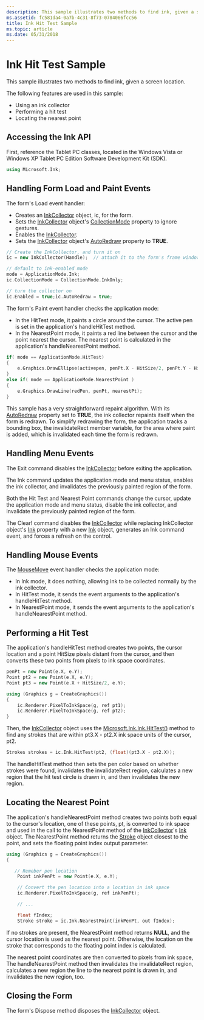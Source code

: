 ```yaml
---
description: This sample illustrates two methods to find ink, given a screen location.
ms.assetid: fc581da4-0a7b-4c31-8f73-0784066fcc56
title: Ink Hit Test Sample
ms.topic: article
ms.date: 05/31/2018
---
```


# Ink Hit Test Sample

This sample illustrates two methods to find ink, given a screen location.

The following features are used in this sample:

-   Using an ink collector
-   Performing a hit test
-   Locating the nearest point

## Accessing the Ink API

First, reference the Tablet PC classes, located in the Windows Vista or Windows XP Tablet PC Edition Software Development Kit (SDK).


```C++
using Microsoft.Ink;
```



## Handling Form Load and Paint Events

The form's Load event handler:

-   Creates an [InkCollector](/previous-versions/ms583683(v=vs.100)) object, ic, for the form.
-   Sets the [InkCollector](/previous-versions/ms583683(v=vs.100)) object's [CollectionMode](/previous-versions/ms836497(v=msdn.10)) property to ignore gestures.
-   Enables the [InkCollector](/previous-versions/ms583683(v=vs.100)).
-   Sets the [InkCollector](/previous-versions/ms583683(v=vs.100)) object's [AutoRedraw](/previous-versions/ms836495(v=msdn.10)) property to **TRUE**.


```C++
// Create the InkCollector, and turn it on
ic = new InkCollector(Handle);  // attach it to the form's frame window

// default to ink-enabled mode
mode = ApplicationMode.Ink;
ic.CollectionMode = CollectionMode.InkOnly;

// turn the collector on
ic.Enabled = true;ic.AutoRedraw = true;
```



The form's Paint event handler checks the application mode:

-   In the HitTest mode, it paints a circle around the cursor. The active pen is set in the application's handleHitTest method.
-   In the NearestPoint mode, it paints a red line between the cursor and the point nearest the cursor. The nearest point is calculated in the application's handleNearestPoint method.


```C++
if( mode == ApplicationMode.HitTest)
{
    e.Graphics.DrawEllipse(activepen, penPt.X - HitSize/2, penPt.Y - HitSize/2, HitSize, HitSize);
}
else if( mode == ApplicationMode.NearestPoint )
{
    e.Graphics.DrawLine(redPen, penPt, nearestPt);
}
```



This sample has a very straightforward repaint algorithm. With its [AutoRedraw](/previous-versions/ms836495(v=msdn.10)) property set to **TRUE**, the ink collector repaints itself when the form is redrawn. To simplify redrawing the form, the application tracks a bounding box, the invalidateRect member variable, for the area where paint is added, which is invalidated each time the form is redrawn.

## Handling Menu Events

The Exit command disables the [InkCollector](/previous-versions/ms583683(v=vs.100)) before exiting the application.

The Ink command updates the application mode and menu status, enables the ink collector, and invalidates the previously painted region of the form.

Both the Hit Test and Nearest Point commands change the cursor, update the application mode and menu status, disable the ink collector, and invalidate the previously painted region of the form.

The Clear! command disables the [InkCollector](/previous-versions/ms583683(v=vs.100)) while replacing InkCollector object's [Ink](/previous-versions/ms836505(v=msdn.10)) property with a new [Ink](/previous-versions/ms571716(v=vs.100)) object, generates an Ink command event, and forces a refresh on the control.

## Handling Mouse Events

The [MouseMove](/previous-versions/ms567617(v=vs.100)) event handler checks the application mode:

-   In Ink mode, it does nothing, allowing ink to be collected normally by the ink collector.
-   In HitTest mode, it sends the event arguments to the application's handleHitTest method.
-   In NearestPoint mode, it sends the event arguments to the application's handleNearestPoint method.

## Performing a Hit Test

The application's handleHitTest method creates two points, the cursor location and a point HitSize pixels distant from the cursor, and then converts these two points from pixels to ink space coordinates.


```C++
penPt = new Point(e.X, e.Y);
Point pt2 = new Point(e.X, e.Y);
Point pt3 = new Point(e.X + HitSize/2, e.Y);

using (Graphics g = CreateGraphics())
{
    ic.Renderer.PixelToInkSpace(g, ref pt1);
    ic.Renderer.PixelToInkSpace(g, ref pt2);
}
```



Then, the [InkCollector](/previous-versions/ms583683(v=vs.100)) object uses the [Microsoft.Ink.Ink.HitTest()](/previous-versions/dotnet/netframework-3.5/ms571330(v=vs.90)) method to find any strokes that are within pt3.X - pt2.X ink space units of the cursor, pt2.


```C++
Strokes strokes = ic.Ink.HitTest(pt2, (float)(pt3.X - pt2.X));
```



The handleHitTest method then sets the pen color based on whether strokes were found, invalidates the invalidateRect region, calculates a new region that the hit test circle is drawn in, and then invalidates the new region.

## Locating the Nearest Point

The application's handleNearestPoint method creates two points both equal to the cursor's location, one of these points, pt, is converted to ink space and used in the call to the NearestPoint method of the [InkCollector](/previous-versions/ms583683(v=vs.100))'s [Ink](/previous-versions/ms836505(v=msdn.10)) object. The NearestPoint method returns the [Stroke](/previous-versions/ms827842(v=msdn.10)) object closest to the point, and sets the floating point index output parameter.


```C++
using (Graphics g = CreateGraphics())
{

   // Remeber pen location
    Point inkPenPt = new Point(e.X, e.Y);

    // Convert the pen location into a location in ink space
    ic.Renderer.PixelToInkSpace(g, ref inkPenPt);

    // ...

    float fIndex;
    Stroke stroke = ic.Ink.NearestPoint(inkPenPt, out fIndex);
```



If no strokes are present, the NearestPoint method returns **NULL**, and the cursor location is used as the nearest point. Otherwise, the location on the stroke that corresponds to the floating point index is calculated.

The nearest point coordinates are then converted to pixels from ink space, The handleNearestPoint method then invalidates the invalidateRect region, calculates a new region the line to the nearest point is drawn in, and invalidates the new region, too.

## Closing the Form

The form's Dispose method disposes the [InkCollector](/previous-versions/ms583683(v=vs.100)) object.

 

 
